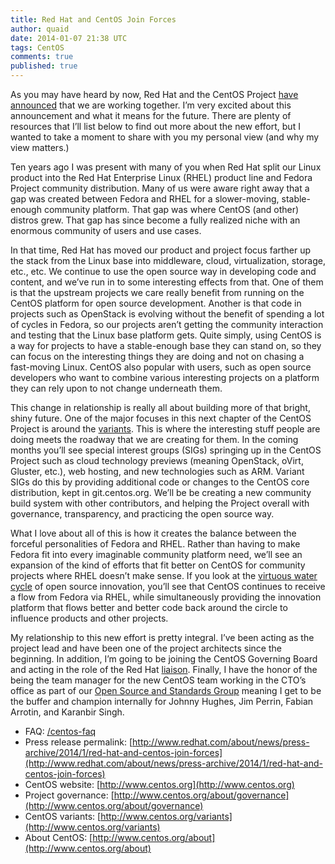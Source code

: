 ```yaml
---
title: Red Hat and CentOS Join Forces
author: quaid
date: 2014-01-07 21:38 UTC
tags: CentOS
comments: true
published: true
---
```


As you may have heard by now, Red Hat and the CentOS Project [have announced](http://www.redhat.com/about/news/press-archive/2014/1/red-hat-and-centos-join-forces) that we are working together. I’m very excited about this announcement and what it means for the future. There are plenty of resources that I’ll list below to find out more about the new effort, but I wanted to take a moment to share with you my personal view (and why my view matters.)

Ten years ago I was present with many of you when Red Hat split our Linux product into the Red Hat Enterprise Linux (RHEL) product line and Fedora Project community distribution. Many of us were aware right away that a gap was created between Fedora and RHEL for a slower-moving, stable-enough community platform. That gap was where CentOS (and other) distros grew. That gap has since become a fully realized niche with an enormous community of users and use cases.

In that time, Red Hat has moved our product and project focus farther up the stack from the Linux base into middleware, cloud, virtualization, storage, etc., etc. We continue to use the open source way in developing code and content, and we’ve run in to some interesting effects from that. One of them is that the upstream projects we care really benefit from running on the CentOS platform for open source development. Another is that code in projects such as OpenStack is evolving without the benefit of spending a lot of cycles in Fedora, so our projects aren’t getting the community interaction and testing that the Linux base platform gets. Quite simply, using CentOS is a way for projects to have a stable-enough base they can stand on, so they can focus on the interesting things they are doing and not on chasing a fast-moving Linux. CentOS also popular with users, such as open source developers who want to combine various interesting projects on a platform they can rely upon to not change underneath them.

This change in relationship is really all about building more of that bright, shiny future. One of the major focuses in this next chapter of the CentOS Project is around the [variants](http://www.centos.org/variants). This is where the interesting stuff people are doing meets the roadway that we are creating for them. In the coming months you’ll see special interest groups (SIGs) springing up in the CentOS Project such as cloud technology previews (meaning OpenStack, oVirt, Gluster, etc.), web hosting, and new technologies such as ARM. Variant SIGs do this by providing additional code or changes to the CentOS core distribution, kept in git.centos.org. We’ll be be creating a new community build system with other contributors, and helping the Project overall with governance, transparency, and practicing the open source way.

What I love about all of this is how it creates the balance between the forceful personalities of Fedora and RHEL. Rather than having to make Fedora fit into every imaginable community platform need, we’ll see an expansion of the kind of efforts that fit better on CentOS for community projects where RHEL doesn’t make sense. If you look at the [virtuous water cycle](http://iquaid.org/2013/05/29/the-virtuous-water-cycle-updating-an-old-analogy) of open source innovation, you’ll see that CentOS continues to receive a flow from Fedora via RHEL, while simultaneously providing the innovation platform that flows better and better code back around the circle to influence products and other projects.

My relationship to this new effort is pretty integral. I’ve been acting as the project lead and have been one of the project architects since the beginning. In addition, I’m going to be joining the CentOS Governing Board and acting in the role of the Red Hat [liaison](http://www.centos.org/about/governance/board-responsibilities/#red-hat-liaison-responsibilities). Finally, I have the honor of the being the team manager for the new CentOS team working in the CTO’s office as part of our [Open Source and Standards Group](/) meaning I get to be the buffer and champion internally for Johnny Hughes, Jim Perrin, Fabian Arrotin, and Karanbir Singh.

- FAQ: [/centos-faq](/centos-faq)
- Press release permalink: [http://www.redhat.com/about/news/press-archive/2014/1/red-hat-and-centos-join-forces](http://www.redhat.com/about/news/press-archive/2014/1/red-hat-and-centos-join-forces)
- CentOS website: [http://www.centos.org](http://www.centos.org)
- Project governance: [http://www.centos.org/about/governance](http://www.centos.org/about/governance)
- CentOS variants: [http://www.centos.org/variants](http://www.centos.org/variants)
- About CentOS: [http://www.centos.org/about](http://www.centos.org/about)
